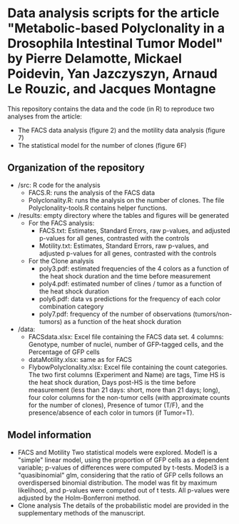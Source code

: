 # Data analysis scripts for the article "Metabolic-based Polyclonality in a Drosophila Intestinal Tumor Model" by Pierre Delamotte, Mickael Poidevin, Yan Jazczyszyn, Arnaud Le Rouzic, and Jacques Montagne

This repository contains the data and the code (in R) to reproduce two analyses from the article:
* The FACS data analysis (figure 2) and the motility data analysis (figure 7)
* The statistical model for the number of clones (figure 6F)

## Organization of the repository
* /src: R code for the analysis
  * FACS.R: runs the analysis of the FACS data
  * Polyclonality.R: runs the analysis on the number of clones. The file Polyclonality-tools.R contains helper functions. 
* /results: empty directory where the tables and figures will be generated
  * For the FACS analysis:
    * FACS.txt:     Estimates, Standard Errors, raw p-values, and adjusted p-values for all genes, contrasted with the controls
    * Motility.txt: Estimates, Standard Errors, raw p-values, and adjusted p-values for all genes, contrasted with the controls
  * For the Clone analysis
    * poly3.pdf: estimated frequencies of the 4 colors as a function of the heat shock duration and the time before measurement
    * poly4.pdf: estimated number of clines / tumor as a function of the heat shock duration
    * poly6.pdf: data vs predictions for the frequency of each color combination category
    * poly7.pdf: frequency of the number of observations (tumors/non-tumors) as a function of the heat shock duration
* /data:
  * FACSdata.xlsx: Excel file containing the FACS data set. 4 columns: Genotype, number of nuclei, number of GFP-tagged cells, and the Percentage of GFP cells
  * dataMotility.xlsx: same as for FACS
  * FlybowPolyclonality.xlsx: Excel file containing the count categories. The two first columns (Experiment and Name) are tags, Time HS is the heat shock duration, Days post-HS is the time before measurement (less than 21 days: short, more than 21 days; long), four color columns for the non-tumor cells (with approximate counts for the number of clones), Presence of tumor (T/F), and the presence/absence of each color in tumors (if Tumor=T).

## Model information
* FACS and Motility
  Two statistical models were explored. Model1 is a "simple" linear model, using the proportion of GFP cells as a dependent variable; p-values of differences were computed by t-tests. Model3 is a "quasibinomial" glm, considering that the ratio of GFP cells follows an overdispersed binomial distribution. The model was fit by maximum likelihood, and p-values were computed out of t tests. All p-values were adjusted by the Holm-Bonferroni method.
* Clone analysis
  The details of the probabilistic model are provided in the supplementary methods of the manuscript.  
